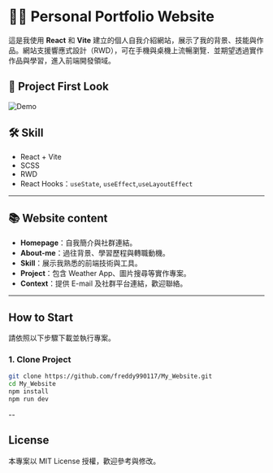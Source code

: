 # 🧑‍💻 Personal Portfolio Website

這是我使用 **React** 和 **Vite** 建立的個人自我介紹網站，展示了我的背景、技能與作品。網站支援響應式設計（RWD），可在手機與桌機上流暢瀏覽．並期望透過實作作品與學習，進入前端開發領域。

## 📸 Project First Look

![Demo](https://i.imgur.com/AP7vVZm.gif)

## 🛠️ Skill

-  React + Vite
-  SCSS 
-  RWD
-  React Hooks：`useState`, `useEffect`,`useLayoutEffect`


---
## 📚 Website content

- **Homepage**：自我簡介與社群連結。
- **About-me**：過往背景、學習歷程與轉職動機。
- **Skill**：展示我熟悉的前端技術與工具。
- **Project**：包含 Weather App、圖片搜尋等實作專案。
- **Context**：提供 E-mail 及社群平台連結，歡迎聯絡。

---
## How to Start 

請依照以下步驟下載並執行專案。

### 1. Clone Project

```bash
git clone https://github.com/freddy990117/My_Website.git
cd My_Website
npm install
npm run dev
```
--
## License

本專案以 MIT License 授權，歡迎參考與修改。
